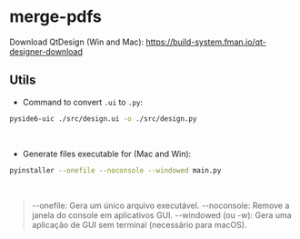 # merge-pdfs



Download QtDesign (Win and Mac): https://build-system.fman.io/qt-designer-download

## Utils

- Command to convert `.ui` to `.py`:

```bash
pyside6-uic ./src/design.ui -o ./src/design.py
```

<br>

- Generate files executable for (Mac and Win):


```bash
pyinstaller --onefile --noconsole --windowed main.py
```

<br>

> --onefile: Gera um único arquivo executável.
> --noconsole: Remove a janela do console em aplicativos GUI.
> --windowed (ou -w): Gera uma aplicação de GUI sem terminal (necessário para macOS).

<br>
